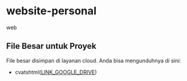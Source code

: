 # website-personal
web
## File Besar untuk Proyek
File besar disimpan di layanan cloud. Anda bisa mengunduhnya di sini:

- cvatshtml([LINK_GOOGLE_DRIVE](https://drive.google.com/drive/folders/1CUmAU6MZJlvZDMlaC_8D6NbsOc4rJ4Eo?usp=drive_link))
